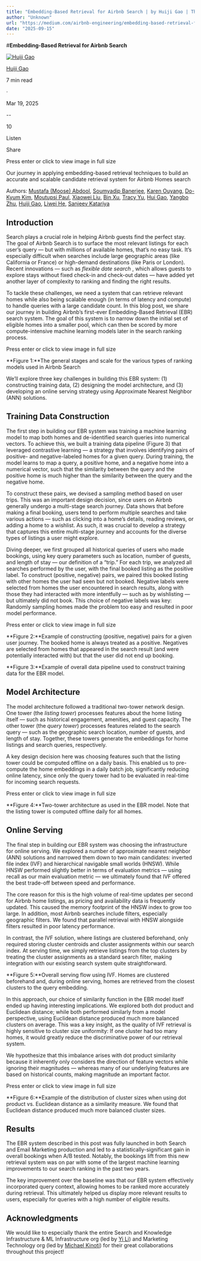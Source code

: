 ```yaml
---
title: "Embedding-Based Retrieval for Airbnb Search | by Huiji Gao | The Airbnb Tech Blog"
author: "Unknown"
url: "https://medium.com/airbnb-engineering/embedding-based-retrieval-for-airbnb-search-aabebfc85839?source=rss----53c7c27702d5---4"
date: "2025-09-15"
---
```


#**Embedding-Based Retrieval for Airbnb Search**

[![Huiji Gao](https://miro.medium.com/v2/resize:fill:64:64/1*QJBw9p2GFxG32ybruPxGMQ.jpeg)](/@huiji.gao?source=post_page---byline--aabebfc85839---------------------------------------)

[Huiji Gao](/@huiji.gao?source=post_page---byline--aabebfc85839---------------------------------------)

7 min read

·

Mar 19, 2025

[](/m/signin?actionUrl=https%3A%2F%2Fmedium.com%2F_%2Fvote%2Fairbnb-engineering%2Faabebfc85839&operation=register&redirect=https%3A%2F%2Fmedium.com%2Fairbnb-engineering%2Fembedding-based-retrieval-for-airbnb-search-aabebfc85839&user=Huiji+Gao&userId=a369b17211d6&source=---header_actions--aabebfc85839---------------------clap_footer------------------)

\--

10

[](/m/signin?actionUrl=https%3A%2F%2Fmedium.com%2F_%2Fbookmark%2Fp%2Faabebfc85839&operation=register&redirect=https%3A%2F%2Fmedium.com%2Fairbnb-engineering%2Fembedding-based-retrieval-for-airbnb-search-aabebfc85839&source=---header_actions--aabebfc85839---------------------bookmark_footer------------------)

Listen

Share

Press enter or click to view image in full size

Our journey in applying embedding-based retrieval techniques to build an accurate and scalable candidate retrieval system for Airbnb Homes search

Authors: [Mustafa (Moose) Abdool](https://www.linkedin.com/in/mustafa-moose-abdool-8aab037a/), [Soumyadip Banerjee](https://www.linkedin.com/in/soumyadip-banerjee-75991b42/), [Karen Ouyang](https://www.linkedin.com/in/kouyang1/), [Do-Kyum Kim](https://www.linkedin.com/in/do-kyum-kim-9a810417/), [Moutupsi Paul](https://www.linkedin.com/in/moutupsi-paul/), [Xiaowei Liu](https://www.linkedin.com/in/xiaowei-liu-60415841/), [Bin Xu](https://www.linkedin.com/in/bin-xu-96253aa5/), [Tracy Yu](https://www.linkedin.com/in/tracy-xiaoxi-yu/), [Hui Gao](https://www.linkedin.com/in/hui-gao-275a924/), [Yangbo Zhu](https://www.linkedin.com/in/yangbo-zhu/), [Huiji Gao](https://www.linkedin.com/in/huiji-gao/), [Liwei He](https://www.linkedin.com/in/liweihe/), [Sanjeev Katariya](https://www.linkedin.com/in/sanjeevkatariya/)

## Introduction

Search plays a crucial role in helping Airbnb guests find the perfect stay. The goal of Airbnb Search is to surface the most relevant listings for each user’s query — but with millions of available homes, that’s no easy task. It’s especially difficult when searches include large geographic areas (like California or France) or high-demand destinations (like Paris or London). Recent innovations — such as _flexible date search_ , which allows guests to explore stays without fixed check-in and check-out dates — have added yet another layer of complexity to ranking and finding the right results.

To tackle these challenges, we need a system that can retrieve relevant homes while also being scalable enough (in terms of latency and compute) to handle queries with a large candidate count. In this blog post, we share our journey in building Airbnb’s first-ever Embedding-Based Retrieval (EBR) search system. The goal of this system is to narrow down the initial set of eligible homes into a smaller pool, which can then be scored by more compute-intensive machine learning models later in the search ranking process.

Press enter or click to view image in full size

**Figure 1:**The general stages and scale for the various types of ranking models used in Airbnb Search

We’ll explore three key challenges in building this EBR system: (1) constructing training data, (2) designing the model architecture, and (3) developing an online serving strategy using Approximate Nearest Neighbor (ANN) solutions.

## Training Data Construction

The first step in building our EBR system was training a machine learning model to map both homes and de-identified search queries into numerical vectors. To achieve this, we built a training data pipeline (Figure 3) that leveraged contrastive learning — a strategy that involves identifying pairs of positive- and negative-labeled homes for a given query. During training, the model learns to map a query, a positive home, and a negative home into a numerical vector, such that the similarity between the query and the positive home is much higher than the similarity between the query and the negative home.

To construct these pairs, we devised a sampling method based on user trips. This was an important design decision, since users on Airbnb generally undergo a multi-stage search journey. Data shows that before making a final booking, users tend to perform multiple searches and take various actions — such as clicking into a home’s details, reading reviews, or adding a home to a wishlist. As such, it was crucial to develop a strategy that captures this entire multi-stage journey and accounts for the diverse types of listings a user might explore.

Diving deeper, we first grouped all historical queries of users who made bookings, using key query parameters such as location, number of guests, and length of stay — our definition of a “trip.” For each trip, we analyzed all searches performed by the user, with the final booked listing as the positive label. To construct (positive, negative) pairs, we paired this booked listing with other homes the user had seen but not booked. Negative labels were selected from homes the user encountered in search results, along with those they had interacted with more intentfully — such as by wishlisting — but ultimately did not book. This choice of negative labels was key: Randomly sampling homes made the problem too easy and resulted in poor model performance.

Press enter or click to view image in full size

**Figure 2:**Example of constructing (positive, negative) pairs for a given user journey. The booked home is always treated as a positive. Negatives are selected from homes that appeared in the search result (and were potentially interacted with) but that the user did not end up booking.

**Figure 3:**Example of overall data pipeline used to construct training data for the EBR model.

## Model Architecture

The model architecture followed a traditional two-tower network design. One tower (the _listing tower_) processes features about the home listing itself — such as historical engagement, amenities, and guest capacity. The other tower (the _query tower_) processes features related to the search query — such as the geographic search location, number of guests, and length of stay. Together, these towers generate the embeddings for home listings and search queries, respectively.

A key design decision here was choosing features such that the listing tower could be computed offline on a daily basis. This enabled us to pre-compute the home embeddings in a daily batch job, significantly reducing online latency, since only the query tower had to be evaluated in real-time for incoming search requests.

Press enter or click to view image in full size

**Figure 4:**Two-tower architecture as used in the EBR model. Note that the listing tower is computed offline daily for all homes.

## Online Serving

The final step in building our EBR system was choosing the infrastructure for online serving. We explored a number of approximate nearest neighbor (ANN) solutions and narrowed them down to two main candidates: inverted file index (IVF) and hierarchical navigable small worlds (HNSW). While HNSW performed slightly better in terms of evaluation metrics — using recall as our main evaluation metric — we ultimately found that IVF offered the best trade-off between speed and performance.

The core reason for this is the high volume of real-time updates per second for Airbnb home listings, as pricing and availability data is frequently updated. This caused the memory footprint of the HNSW index to grow too large. In addition, most Airbnb searches include filters, especially geographic filters. We found that parallel retrieval with HNSW alongside filters resulted in poor latency performance.

In contrast, the IVF solution, where listings are clustered beforehand, only required storing cluster centroids and cluster assignments within our search index. At serving time, we simply retrieve listings from the top clusters by treating the cluster assignments as a standard search filter, making integration with our existing search system quite straightforward.

**Figure 5:**Overall serving flow using IVF. Homes are clustered beforehand and, during online serving, homes are retrieved from the closest clusters to the query embedding.

In this approach, our choice of similarity function in the EBR model itself ended up having interesting implications. We explored both dot product and Euclidean distance; while both performed similarly from a model perspective, using Euclidean distance produced much more balanced clusters on average. This was a key insight, as the quality of IVF retrieval is highly sensitive to cluster size uniformity: If one cluster had too many homes, it would greatly reduce the discriminative power of our retrieval system.

We hypothesize that this imbalance arises with dot product similarity because it inherently only considers the direction of feature vectors while ignoring their magnitudes — whereas many of our underlying features are based on historical counts, making magnitude an important factor.

Press enter or click to view image in full size

**Figure 6:**Example of the distribution of cluster sizes when using dot product vs. Euclidean distance as a similarity measure. We found that Euclidean distance produced much more balanced cluster sizes.

## Results

The EBR system described in this post was fully launched in both Search and Email Marketing production and led to a statistically-significant gain in overall bookings when A/B tested. Notably, the bookings lift from this new retrieval system was on par with some of the largest machine learning improvements to our search ranking in the past two years.

The key improvement over the baseline was that our EBR system effectively incorporated query context, allowing homes to be ranked more accurately during retrieval. This ultimately helped us display more relevant results to users, especially for queries with a high number of eligible results.

## Acknowledgments

We would like to especially thank the entire Search and Knowledge Infrastructure & ML Infrastructure org (led by [Yi Li](https://www.linkedin.com/in/yi-li-755a6b24/)) and Marketing Technology org (led by [Michael Kinoti](https://www.linkedin.com/in/michael-kinoti-7a309215/)) for their great collaborations throughout this project!
